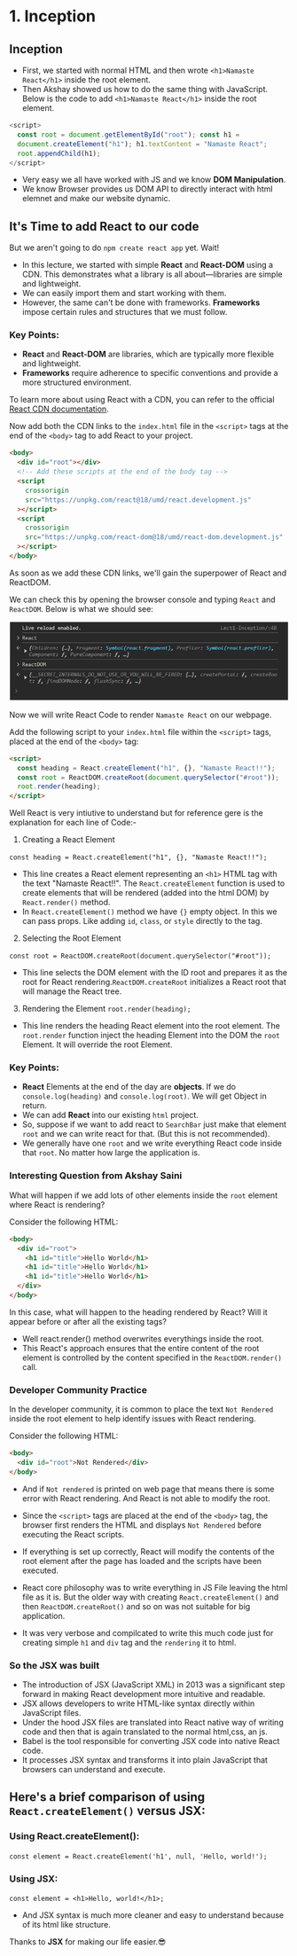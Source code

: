 # 1. Inception

## Inception

- First, we started with normal HTML and then wrote `<h1>Namaste React</h1>` inside the root element.
- Then Akshay showed us how to do the same thing with JavaScript. Below is the code to add `<h1>Namaste React</h1>` inside the root element.

```javascript
<script>
  const root = document.getElementById("root"); const h1 =
  document.createElement("h1"); h1.textContent = "Namaste React";
  root.appendChild(h1);
</script>
```

- Very easy we all have worked with JS and we know **DOM Manipulation**.
- We know Browser provides us DOM API to directly interact with html elemnet and make our website dynamic.

## It's Time to add React to our code

But we aren't going to do `npm create react app` yet. Wait!

- In this lecture, we started with simple **React** and **React-DOM** using a CDN. This demonstrates what a library is all about—libraries are simple and lightweight.
- We can easily import them and start working with them.
- However, the same can't be done with frameworks. **Frameworks** impose certain rules and structures that we must follow.

### Key Points:

- **React** and **React-DOM** are libraries, which are typically more flexible and lightweight.
- **Frameworks** require adherence to specific conventions and provide a more structured environment.

To learn more about using React with a CDN, you can refer to the official [React CDN documentation](https://legacy.reactjs.org/docs/cdn-links.html).

Now add both the CDN links to the `index.html` file in the `<script>` tags at the end of the `<body>` tag to add React to your project.

```html
<body>
  <div id="root"></div>
  <!-- Add these scripts at the end of the body tag -->
  <script
    crossorigin
    src="https://unpkg.com/react@18/umd/react.development.js"
  ></script>
  <script
    crossorigin
    src="https://unpkg.com/react-dom@18/umd/react-dom.development.js"
  ></script>
</body>
```

As soon as we add these CDN links, we'll gain the superpower of React and ReactDOM.

We can check this by opening the browser console and typing `React` and `ReactDOM`. Below is what we should see:

![React and ReactDOM in Console](1.png)

Now we will write React Code to render `Namaste React` on our webpage.

Add the following script to your `index.html` file within the `<script>` tags, placed at the end of the `<body>` tag:

```html
<script>
  const heading = React.createElement("h1", {}, "Namaste React!!");
  const root = ReactDOM.createRoot(document.querySelector("#root"));
  root.render(heading);
</script>
```

Well React is very intiutive to understand but for reference gere is the explanation for each line of Code:-

1. Creating a React Element

`const heading = React.createElement("h1", {}, "Namaste React!!");`

- This line creates a React element representing an `<h1>` HTML tag with the text "Namaste React!!". The `React.createElement` function is used to create elements that will be rendered (added into the html DOM) by `React.render()` method.
- In `React.createElement()` method we have `{}` empty object. In this we can pass props. Like adding `id`, `class`, or `style` directly to the tag.

2. Selecting the Root Element

`const root = ReactDOM.createRoot(document.querySelector("#root"));`

- This line selects the DOM element with the ID root and prepares it as the root for React rendering.`ReactDOM.createRoot` initializes a React root that will manage the React tree.

3. Rendering the Element
   `root.render(heading);`

- This line renders the heading React element into the root element. The `root.render` function inject the heading Element into the DOM the `root` Element. It will override the root Element.

### Key Points:

- **React** Elements at the end of the day are **objects**. If we do `console.log(heading)` and `console.log(root)`. We will get Object in return.
- We can add **React** into our existing `html` project.
- So, suppose if we want to add react to `SearchBar` just make that element `root` and we can write react for that. (But this is not recommended).
- We generally have one `root` and we write everything React code inside that `root`. No matter how large the application is.

### Interesting Question from Akshay Saini

What will happen if we add lots of other elements inside the `root` element where React is rendering?

Consider the following HTML:

```html
<body>
  <div id="root">
    <h1 id="title">Hello World</h1>
    <h1 id="title">Hello World</h1>
    <h1 id="title">Hello World</h1>
  </div>
</body>
```

In this case, what will happen to the heading rendered by React? Will it appear before or after all the existing tags?

- Well react.render() method overwrites everythings inside the root.
- This React's approach ensures that the entire content of the root element is controlled by the content specified in the `ReactDOM.render()` call.

### Developer Community Practice

In the developer community, it is common to place the text `Not Rendered` inside the root element to help identify issues with React rendering.

Consider the following HTML:

```html
<body>
  <div id="root">Not Rendered</div>
</body>
```

- And if `Not rendered` is printed on web page that means there is some error with React rendering. And React is not able to modify the root.

- Since the `<script>` tags are placed at the end of the `<body>` tag, the browser first renders the HTML and displays `Not Rendered` before executing the React scripts.

- If everything is set up correctly, React will modify the contents of the root element after the page has loaded and the scripts have been executed.

- React core philosophy was to write everything in JS File leaving the html file as it is. But the older way with creating `React.createElement()` and then `ReactDOM.createRoot()` and so on was not suitable for big application.
- It was very verbose and compilcated to write this much code just for creating simple `h1` and `div` tag and the `rendering` it to html.

### So the JSX was built

- The introduction of JSX (JavaScript XML) in 2013 was a significant step forward in making React development more intuitive and readable.
- JSX allows developers to write HTML-like syntax directly within JavaScript files.
- Under the hood JSX files are translated into React native way of writing code and then that is again translated to the normal html,css, an js.
- Babel is the tool responsible for converting JSX code into native React code.
- It processes JSX syntax and transforms it into plain JavaScript that browsers can understand and execute.

## Here's a brief comparison of using `React.createElement()` versus JSX:

### Using React.createElement():

`const element = React.createElement('h1', null, 'Hello, world!');`

### Using JSX:

`const element = <h1>Hello, world!</h1>; `

- And JSX syntax is much more cleaner and easy to understand because of its html like structure.

Thanks to **JSX** for making our life easier.😎
